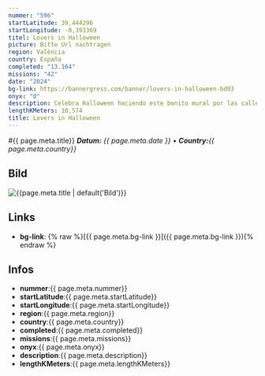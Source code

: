 ```yaml
---
nummer: "596"
startLatitude: 39,444296
startLongitude: -0,393369
titel: Lovers in Halloween
picture: Bitte Url nachtragen
region: València
country: España
completed: "13.164"
missions: "42"
date: "2024"
bg-link: https://bannergress.com/banner/lovers-in-halloween-bd93
onyx: "0"
description: Celebra Halloween haciendo este bonito mural por las calles de Valencia.
lengthKMeters: 10,574
title: Lovers in Halloween
---
```


#{{ page.meta.title}}
_**Datum:** {{ page.meta.date }} • **Country:**{{ page.meta.country}}_

## Bild
![{{page.meta.title | default('Bild')}}]({{page.meta.picture}})

## Links
- **bg-link**: {% raw %}[{{ page.meta.bg-link }}]({{ page.meta.bg-link }}){% endraw %}

## Infos
- **nummer**:{{ page.meta.nummer}}
- **startLatitude**:{{ page.meta.startLatitude}}
- **startLongitude**:{{ page.meta.startLongitude}}
- **region**:{{ page.meta.region}}
- **country**:{{ page.meta.country}}
- **completed**:{{ page.meta.completed}}
- **missions**:{{ page.meta.missions}}
- **onyx**:{{ page.meta.onyx}}
- **description**:{{ page.meta.description}}
- **lengthKMeters**:{{ page.meta.lengthKMeters}}

